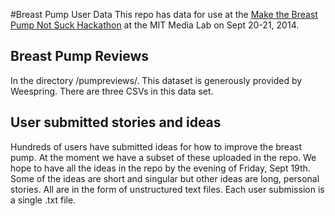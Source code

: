 #Breast Pump User Data
This repo has data for use at the [Make the Breast Pump Not Suck Hackathon](http://breastpump.media.mit.edu) at the MIT Media Lab on Sept 20-21, 2014. 

## Breast Pump Reviews
In the directory /pumpreviews/. This dataset is generously provided by Weespring. There are three CSVs in this data set.

## User submitted stories and ideas 
Hundreds of users have submitted ideas for how to improve the breast pump. At the moment we have a subset of these uploaded in the repo. We hope to have all the ideas in the repo by the evening of Friday, Sept 19th. Some of the ideas are short and singular but other ideas are long, personal stories. All are in the form of unstructured text files. Each user submission is a single .txt file.